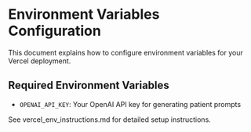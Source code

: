 # Environment Variables Configuration

This document explains how to configure environment variables for your Vercel deployment.

## Required Environment Variables

- `OPENAI_API_KEY`: Your OpenAI API key for generating patient prompts

See vercel_env_instructions.md for detailed setup instructions.